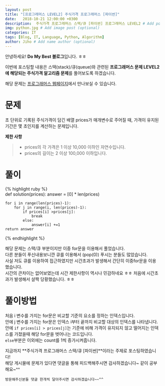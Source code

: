 ```yaml
---
layout: post
title: "[프로그래머스 LEVEL2] 주식가격 프로그래머스 [파이썬]"
date:   2018-10-21 12:00:00 +0300
description:  주식가격 프로그래머스 스택/큐 [파이썬] 프로그래머스 LEVEL2 # Add post description (optional)
img: python.jpg # Add image post (optional)
categories: IT
tags: [Blog, IT, Language, Python, Algorithm]
author: Jiho # Add name author (optional)
---
```

안녕하세요! **Do My Best 블로그**입니다. ㅎㅎ  

이번에 포스팅할 내용은 스택(stack)/큐(queue)와 관련된 **프로그래머스 문제 LEVEL2에 해당되는 주식가격 알고리즘 문제**를 풀어보도록 하겠습니다.

해당 문제는 [프로그래머스 웹페이지][programmers-stockprice]에서 만나보실 수 있습니다.

# 문제
초 단위로 기록된 주식가격이 담긴 배열 prices가 매개변수로 주어질 때, 가격이 유지된 기간은 몇 초인지를 계산하는 문제입니다.

**제한 사항**
>* prices의 각 가격은 1 이상 10,000 이하인 자연수입니다.
>* prices의 길이는 2 이상 100,000 이하입니다.
  
# 풀이
{% highlight ruby %}  
def solution(prices):
    answer = [0] * len(prices)

    for i in range(len(prices)-1):
        for j in range(i, len(prices)-1):
            if prices[i] >prices[j]:
                break
            else:
                answer[i] +=1
    return answer
{% endhighlight %}   

해당 문제는 스택/큐 부분이지만 이중 for문을 이용해서 풀었습니다.  
다른 분들이 푸신내용보니깐 큐를 이용해서 (pop(0)) 푸시는 분들도 많았습니다.  
사실 저도 큐를 이용하여 접근하였지만 시간초과가 발생해서 간단히 이중for문을 이용했습니다.  
시간의 큰차이는 없어보였는데 시간 제한사항이 역시나 민감하네요 
ㅎㅎ 처음에 시간초과가 발생해서 살짝 당황했습니다. ㅎㅎ

# 풀이방법
처음 i 변수를 가지는 for문은 비교할 기준의 요소를 정하는 인덱스입니다.  
안에 j 변수를 가지는 for문은 인덱스 i부터 끝까지 비교할 대상의 인덱스를 나타냅니다.  
안에 `if prices[i] > prices[j]`는 기준에 비해 가격이 유지되지 않고 떨어지는 인덱스를 가졌을때 해당 for문을 벗어나는 코드입니다.  
`else`부분은 이외에는 count를 1씩 증가시켜줍니다. 

지금까지 **주식가격 프로그래머스 스택/큐 [파이썬]**이라는 주제로 포스팅하였습니다!    
해당 게시물에 문제가 있다면 댓글을 통해 피드백해주시면 감사하겠습니다~ 같이 공부해요~^^

`방문해주신분들 댓글 한개씩 달아주시면 감사하겠습니다~~^^`  

[programmers-stockprice]:https://programmers.co.kr/learn/courses/30/lessons/42584
